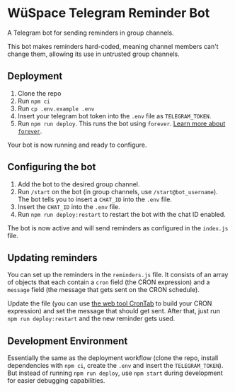 # WüSpace Telegram Reminder Bot

A Telegram bot for sending reminders in group channels.

This bot makes reminders hard-coded, meaning channel members can't change them, allowing its use in untrusted group channels.

## Deployment

1. Clone the repo
2. Run `npm ci`
3. Run `cp .env.example .env`
4. Insert your telegram bot token into the `.env` file as `TELEGRAM_TOKEN`.
5. Run `npm run deploy`. This runs the bot using `forever`. [Learn more about `forever`](https://www.npmjs.com/package/forever).

Your bot is now running and ready to configure.

## Configuring the bot

1. Add the bot to the desired group channel.
2. Run `/start` on the bot (in group channels, use `/start@bot_username`). The bot tells you to insert a `CHAT_ID` into the `.env` file.
3. Insert the `CHAT_ID` into the `.env` file.
4. Run `npm run deploy:restart` to restart the bot with the chat ID enabled.

The bot is now active and will send reminders as configured in the `index.js` file.

## Updating reminders

You can set up the reminders in the `reminders.js` file. It consists of an array of objects that each contain a `cron` field (the CRON expression) and a `message` field (the message that gets sent on the CRON schedule).

Update the file (you can use [the web tool CronTab](https://crontab.guru/) to build your CRON expression) and set the message that should get sent. After that, just run `npm run deploy:restart` and the new reminder gets used.

## Development Environment

Essentially the same as the deployment workflow (clone the repo, install dependencies with `npm ci`, create the `.env` and insert the `TELEGRAM_TOKEN`). But instead of running `npm run deploy`, use `npm start` during development for easier debugging capabilities.
